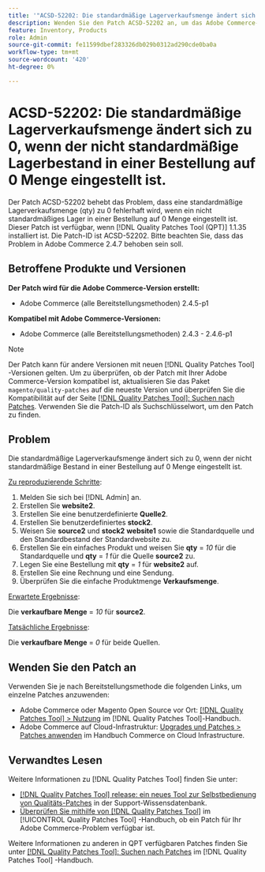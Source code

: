 ```yaml
---
title: '"ACSD-52202: Die standardmäßige Lagerverkaufsmenge ändert sich zu "0"mit Fehler, wenn der nicht standardmäßige Lagerbestand auf 0 qty in der Reihenfolge festgelegt ist."'
description: Wenden Sie den Patch ACSD-52202 an, um das Adobe Commerce-Problem zu beheben, bei dem eine standardmäßige Lagerverkaufsmenge fehlerhaft auf 0 geändert wird, wenn der nicht standardmäßige Lagerbestand in einer Bestellung auf 0 Menge eingestellt ist.
feature: Inventory, Products
role: Admin
source-git-commit: fe11599dbef283326db029b0312ad290cde0ba0a
workflow-type: tm+mt
source-wordcount: '420'
ht-degree: 0%

---
```


# ACSD-52202: Die standardmäßige Lagerverkaufsmenge ändert sich zu 0, wenn der nicht standardmäßige Lagerbestand in einer Bestellung auf 0 Menge eingestellt ist.

Der Patch ACSD-52202 behebt das Problem, dass eine standardmäßige Lagerverkaufsmenge (qty) zu 0 fehlerhaft wird, wenn ein nicht standardmäßiges Lager in einer Bestellung auf 0 Menge eingestellt ist. Dieser Patch ist verfügbar, wenn [!DNL Quality Patches Tool (QPT)] 1.1.35 installiert ist. Die Patch-ID ist ACSD-52202. Bitte beachten Sie, dass das Problem in Adobe Commerce 2.4.7 behoben sein soll.

## Betroffene Produkte und Versionen

**Der Patch wird für die Adobe Commerce-Version erstellt:**

* Adobe Commerce (alle Bereitstellungsmethoden) 2.4.5-p1

**Kompatibel mit Adobe Commerce-Versionen:**

* Adobe Commerce (alle Bereitstellungsmethoden) 2.4.3 - 2.4.6-p1

>[!NOTE]
>
>Der Patch kann für andere Versionen mit neuen [!DNL Quality Patches Tool] -Versionen gelten. Um zu überprüfen, ob der Patch mit Ihrer Adobe Commerce-Version kompatibel ist, aktualisieren Sie das Paket `magento/quality-patches` auf die neueste Version und überprüfen Sie die Kompatibilität auf der Seite [[!DNL Quality Patches Tool]: Suchen nach Patches](https://experienceleague.adobe.com/tools/commerce-quality-patches/index.html). Verwenden Sie die Patch-ID als Suchschlüsselwort, um den Patch zu finden.

## Problem

Die standardmäßige Lagerverkaufsmenge ändert sich zu 0, wenn der nicht standardmäßige Bestand in einer Bestellung auf 0 Menge eingestellt ist.

<u>Zu reproduzierende Schritte</u>:

1. Melden Sie sich bei [!DNL Admin] an.
1. Erstellen Sie **website2**.
1. Erstellen Sie eine benutzerdefinierte **Quelle2**.
1. Erstellen Sie benutzerdefiniertes **stock2**.
1. Weisen Sie **source2** und **stock2** **website1** sowie die Standardquelle und den Standardbestand der Standardwebsite zu.
1. Erstellen Sie ein einfaches Produkt und weisen Sie **qty** = *10* für die Standardquelle und **qty** = *1* für die Quelle **source2** zu.
1. Legen Sie eine Bestellung mit **qty** = *1* für **website2** auf.
1. Erstellen Sie eine Rechnung und eine Sendung.
1. Überprüfen Sie die einfache Produktmenge **Verkaufsmenge**.

<u>Erwartete Ergebnisse</u>:

Die **verkaufbare Menge** = *10* für **source2**.

<u>Tatsächliche Ergebnisse</u>:

Die **verkaufbare Menge** = *0* für beide Quellen.

## Wenden Sie den Patch an

Verwenden Sie je nach Bereitstellungsmethode die folgenden Links, um einzelne Patches anzuwenden:

* Adobe Commerce oder Magento Open Source vor Ort: [[!DNL Quality Patches Tool] > Nutzung](/help/tools/quality-patches-tool/usage.md) im [!DNL Quality Patches Tool]-Handbuch.
* Adobe Commerce auf Cloud-Infrastruktur: [Upgrades und Patches > Patches anwenden](https://experienceleague.adobe.com/docs/commerce-cloud-service/user-guide/develop/upgrade/apply-patches.html) im Handbuch Commerce on Cloud Infrastructure.

## Verwandtes Lesen

Weitere Informationen zu [!DNL Quality Patches Tool] finden Sie unter:

* [[!DNL Quality Patches Tool] release: ein neues Tool zur Selbstbedienung von Qualitäts-Patches](https://experienceleague.adobe.com/en/docs/commerce-knowledge-base/kb/announcements/commerce-announcements/magento-quality-patches-released-new-tool-to-self-serve-quality-patches) in der Support-Wissensdatenbank.
* [Überprüfen Sie mithilfe von  [!DNL Quality Patches Tool]](/help/tools/quality-patches-tool/patches-available-in-qpt/check-patch-for-magento-issue-with-magento-quality-patches.md) im [!UICONTROL Quality Patches Tool] -Handbuch, ob ein Patch für Ihr Adobe Commerce-Problem verfügbar ist.


Weitere Informationen zu anderen in QPT verfügbaren Patches finden Sie unter [[!DNL Quality Patches Tool]: Suchen nach Patches](https://experienceleague.adobe.com/tools/commerce-quality-patches/index.html) im [!DNL Quality Patches Tool] -Handbuch.
